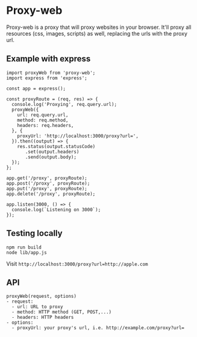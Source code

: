 # Proxy-web

Proxy-web is a proxy that will proxy websites in your browser. It'll proxy all resources (css, images, scripts) as well, replacing the urls with the proxy url.

## Example with express

```
import proxyWeb from 'proxy-web';
import express from 'express';

const app = express();

const proxyRoute = (req, res) => {
  console.log('Proxying', req.query.url);
  proxyWeb({
    url: req.query.url,
    method: req.method,
    headers: req.headers,
  }, {
    proxyUrl: 'http://localhost:3000/proxy?url=',
  }).then((output) => {
    res.status(output.statusCode)
       .set(output.headers)
       .send(output.body);
  });
};

app.get('/proxy', proxyRoute);
app.post('/proxy', proxyRoute);
app.put('/proxy', proxyRoute);
app.delete('/proxy', proxyRoute);

app.listen(3000, () => {
  console.log(`Listening on 3000`);
});
```

## Testing locally

```
npm run build
node lib/app.js
```

Visit `http://localhost:3000/proxy?url=http://apple.com`

## API

```
proxyWeb(request, options)
- request:
  - url: URL to proxy
  - method: HTTP method (GET, POST,...)
  - headers: HTTP headers
- options:
  - proxyUrl: your proxy's url, i.e. http://example.com/proxy?url=
```
